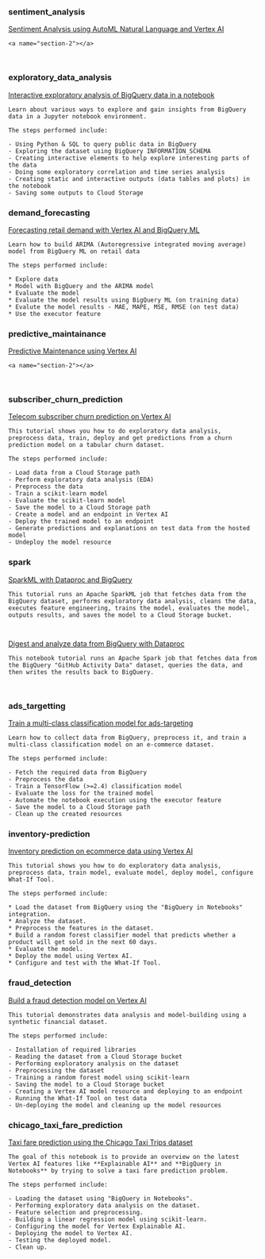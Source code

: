 
### sentiment_analysis 


[Sentiment Analysis using AutoML Natural Language and Vertex AI](https://github.com/GoogleCloudPlatform/vertex-ai-samples/blob/main/notebooks/official/workbench/sentiment_analysis/Sentiment_Analysis.ipynb)

```
<a name="section-2"></a>



```


### exploratory_data_analysis 


[Interactive exploratory analysis of BigQuery data in a notebook](https://github.com/GoogleCloudPlatform/vertex-ai-samples/blob/main/notebooks/official/workbench/exploratory_data_analysis/explore_data_in_bigquery_with_workbench.ipynb)

```
Learn about various ways to explore and gain insights from BigQuery data in a Jupyter notebook environment.

The steps performed include:

- Using Python & SQL to query public data in BigQuery
- Exploring the dataset using BigQuery INFORMATION_SCHEMA
- Creating interactive elements to help explore interesting parts of the data
- Doing some exploratory correlation and time series analysis
- Creating static and interactive outputs (data tables and plots) in the notebook
- Saving some outputs to Cloud Storage

```


### demand_forecasting 


[Forecasting retail demand with Vertex AI and BigQuery ML](https://github.com/GoogleCloudPlatform/vertex-ai-samples/blob/main/notebooks/official/workbench/demand_forecasting/forecasting-retail-demand.ipynb)

```
Learn how to build ARIMA (Autoregressive integrated moving average) model from BigQuery ML on retail data

The steps performed include:

* Explore data
* Model with BigQuery and the ARIMA model
* Evaluate the model
* Evaluate the model results using BigQuery ML (on training data)
* Evalute the model results - MAE, MAPE, MSE, RMSE (on test data)
* Use the executor feature

```


### predictive_maintainance 


[Predictive Maintenance using Vertex AI](https://github.com/GoogleCloudPlatform/vertex-ai-samples/blob/main/notebooks/official/workbench/predictive_maintainance/predictive_maintenance_usecase.ipynb)

```
<a name="section-2"></a>



```


### subscriber_churn_prediction 


[Telecom subscriber churn prediction on Vertex AI](https://github.com/GoogleCloudPlatform/vertex-ai-samples/blob/main/notebooks/official/workbench/subscriber_churn_prediction/telecom-subscriber-churn-prediction.ipynb)

```
This tutorial shows you how to do exploratory data analysis, preprocess data, train, deploy and get predictions from a churn prediction model on a tabular churn dataset.

The steps performed include:

- Load data from a Cloud Storage path
- Perform exploratory data analysis (EDA)
- Preprocess the data
- Train a scikit-learn model
- Evaluate the scikit-learn model
- Save the model to a Cloud Storage path
- Create a model and an endpoint in Vertex AI
- Deploy the trained model to an endpoint
- Generate predictions and explanations on test data from the hosted model
- Undeploy the model resource

```


### spark 


[SparkML with Dataproc and BigQuery](https://github.com/GoogleCloudPlatform/vertex-ai-samples/blob/main/notebooks/official/workbench/spark/spark_ml.ipynb)

```
This tutorial runs an Apache SparkML job that fetches data from the BigQuery dataset, performs exploratory data analysis, cleans the data, executes feature engineering, trains the model, evaluates the model, outputs results, and saves the model to a Cloud Storage bucket.



```


[Digest and analyze data from BigQuery with Dataproc](https://github.com/GoogleCloudPlatform/vertex-ai-samples/blob/main/notebooks/official/workbench/spark/spark_bigquery.ipynb)

```
This notebook tutorial runs an Apache Spark job that fetches data from the BigQuery "GitHub Activity Data" dataset, queries the data, and then writes the results back to BigQuery.



```


### ads_targetting 


[Train a multi-class classification model for ads-targeting](https://github.com/GoogleCloudPlatform/vertex-ai-samples/blob/main/notebooks/official/workbench/ads_targetting/training-multi-class-classification-model-for-ads-targeting-usecase.ipynb)

```
Learn how to collect data from BigQuery, preprocess it, and train a multi-class classification model on an e-commerce dataset.

The steps performed include:

- Fetch the required data from BigQuery
- Preprocess the data
- Train a TensorFlow (>=2.4) classification model
- Evaluate the loss for the trained model
- Automate the notebook execution using the executor feature
- Save the model to a Cloud Storage path
- Clean up the created resources

```


### inventory-prediction 


[Inventory prediction on ecommerce data using Vertex AI](https://github.com/GoogleCloudPlatform/vertex-ai-samples/blob/main/notebooks/official/workbench/inventory-prediction/inventory_prediction.ipynb)

```
This tutorial shows you how to do exploratory data analysis, preprocess data, train model, evaluate model, deploy model, configure What-If Tool.

The steps performed include:

* Load the dataset from BigQuery using the "BigQuery in Notebooks" integration.
* Analyze the dataset.
* Preprocess the features in the dataset.
* Build a random forest classifier model that predicts whether a product will get sold in the next 60 days.
* Evaluate the model.
* Deploy the model using Vertex AI.
* Configure and test with the What-If Tool.

```


### fraud_detection 


[Build a fraud detection model on Vertex AI](https://github.com/GoogleCloudPlatform/vertex-ai-samples/blob/main/notebooks/official/workbench/fraud_detection/fraud-detection-model.ipynb)

```
This tutorial demonstrates data analysis and model-building using a synthetic financial dataset.

The steps performed include:

- Installation of required libraries
- Reading the dataset from a Cloud Storage bucket
- Performing exploratory analysis on the dataset
- Preprocessing the dataset
- Training a random forest model using scikit-learn
- Saving the model to a Cloud Storage bucket
- Creating a Vertex AI model resource and deploying to an endpoint
- Running the What-If Tool on test data
- Un-deploying the model and cleaning up the model resources

```


### chicago_taxi_fare_prediction 


[Taxi fare prediction using the Chicago Taxi Trips dataset](https://github.com/GoogleCloudPlatform/vertex-ai-samples/blob/main/notebooks/official/workbench/chicago_taxi_fare_prediction/chicago_taxi_fare_prediction.ipynb)

```
The goal of this notebook is to provide an overview on the latest Vertex AI features like **Explainable AI** and **BigQuery in Notebooks** by trying to solve a taxi fare prediction problem.

The steps performed include:

- Loading the dataset using "BigQuery in Notebooks".
- Performing exploratory data analysis on the dataset.
- Feature selection and preprocessing.
- Building a linear regression model using scikit-learn.
- Configuring the model for Vertex Explainable AI.
- Deploying the model to Vertex AI.
- Testing the deployed model.
- Clean up.

```

